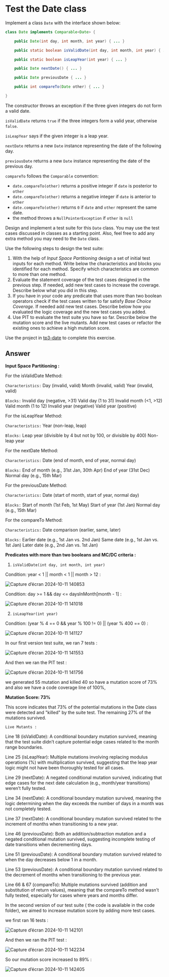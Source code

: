 # Test the Date class

Implement a class `Date` with the interface shown below:

```java
class Date implements Comparable<Date> {

    public Date(int day, int month, int year) { ... }

    public static boolean isValidDate(int day, int month, int year) { ... }

    public static boolean isLeapYear(int year) { ... }

    public Date nextDate() { ... }

    public Date previousDate { ... }

    public int compareTo(Date other) { ... }

}
```

The constructor throws an exception if the three given integers do not form a valid date.

`isValidDate` returns `true` if the three integers form a valid year, otherwise `false`.

`isLeapYear` says if the given integer is a leap year.

`nextDate` returns a new `Date` instance representing the date of the following day.

`previousDate` returns a new `Date` instance representing the date of the previous day.

`compareTo` follows the `Comparable` convention:

* `date.compareTo(other)` returns a positive integer if `date` is posterior to `other`
* `date.compareTo(other)` returns a negative integer if `date` is anterior to `other`
* `date.compareTo(other)` returns `0` if `date` and `other` represent the same date.
* the method throws a `NullPointerException` if `other` is `null` 

Design and implement a test suite for this `Date` class.
You may use the test cases discussed in classes as a starting point. 
Also, feel free to add any extra method you may need to the `Date` class.


Use the following steps to design the test suite:

1. With the help of *Input Space Partitioning* design a set of initial test inputs for each method. Write below the characteristics and blocks you identified for each method. Specify which characteristics are common to more than one method.
2. Evaluate the statement coverage of the test cases designed in the previous step. If needed, add new test cases to increase the coverage. Describe below what you did in this step.
3. If you have in your code any predicate that uses more than two boolean operators check if the test cases written to far satisfy *Base Choice Coverage*. If needed add new test cases. Describe below how you evaluated the logic coverage and the new test cases you added.
4. Use PIT to evaluate the test suite you have so far. Describe below the mutation score and the live mutants. Add new test cases or refactor the existing ones to achieve a high mutation score.

Use the project in [tp3-date](../code/tp3-date) to complete this exercise.

## Answer

**Input Space Partitioning :**

For the isValidDate Method:

`Characteristics:`
Day (invalid, valid)
Month (invalid, valid)
Year (invalid, valid)

`Blocks:`
Invalid day (negative, >31)
Valid day (1 to 31)
Invalid month (<1, >12)
Valid month (1 to 12)
Invalid year (negative)
Valid year (positive)


For the isLeapYear Method:

`Characteristics:`
Year (non-leap, leap)

`Blocks:`
Leap year (divisible by 4 but not by 100, or divisible by 400)
Non-leap year


For the nextDate Method:

`Characteristics:`
Date (end of month, end of year, normal day)

`Blocks:`
End of month (e.g., 31st Jan, 30th Apr)
End of year (31st Dec)
Normal day (e.g., 15th Mar)


For the previousDate Method:

`Characteristics:`
Date (start of month, start of year, normal day)

`Blocks:`
Start of month (1st Feb, 1st May)
Start of year (1st Jan)
Normal day (e.g., 15th Mar)


For the compareTo Method:

`Characteristics:`
Date comparison (earlier, same, later)

`Blocks:`
Earlier date (e.g., 1st Jan vs. 2nd Jan)
Same date (e.g., 1st Jan vs. 1st Jan)
Later date (e.g., 2nd Jan vs. 1st Jan)


**Predicates with more than two booleans and MC/DC criteria :** 

1. `isValidDate(int day, int month, int year)`

Condition: year < 1 || month < 1 || month > 12 : 

![Capture d’écran 2024-10-11 140853](https://github.com/user-attachments/assets/fb0e88a7-1af1-415a-b91e-d4535c40d698)

Condition: day >= 1 && day <= daysInMonth[month - 1] : 

![Capture d’écran 2024-10-11 141018](https://github.com/user-attachments/assets/3ed91ceb-5cd7-499b-98e8-ebd27be810e4)


2. `isLeapYear(int year)`

Condition: (year % 4 == 0 && year % 100 != 0) || (year % 400 == 0) : 

![Capture d’écran 2024-10-11 141127](https://github.com/user-attachments/assets/628c4527-46d0-4c69-878a-8fec8dfeebbf)


In our first version test suite, we ran 7 tests : 

![Capture d’écran 2024-10-11 141553](https://github.com/user-attachments/assets/d7e6b90a-1dd5-40de-ac97-b7297a3d14cc)

And then we ran the PIT test : 

![Capture d’écran 2024-10-11 141756](https://github.com/user-attachments/assets/a401593d-498d-48d0-9c04-2f03b3dc6973)

we generated 55 mutation and killed 40 so have a mutation score of 73% and also we have a code coverage line of 100%,


**Mutation Score: 73%**

This score indicates that 73% of the potential mutations in the Date class were detected and "killed" by the suite test. The remaining 27% of the mutations survived.

`Live Mutants :`

Line 18 (isValidDate): A conditional boundary mutation survived, meaning that the test suite didn’t capture potential edge cases related to the month range boundaries.

Line 25 (isLeapYear): Multiple mutations involving replacing modulus operations (%) with multiplication survived, suggesting that the leap year logic might not have been thoroughly tested for all cases.

Line 29 (nextDate): A negated conditional mutation survived, indicating that edge cases for the next date calculation (e.g., month/year transitions) weren’t fully tested.

Line 34 (nextDate): A conditional boundary mutation survived, meaning the logic determining when the day exceeds the number of days in a month was not completely tested.

Line 37 (nextDate): A conditional boundary mutation survived related to the increment of months when transitioning to a new year.

Line 46 (previousDate): Both an addition/subtraction mutation and a negated conditional mutation survived, suggesting incomplete testing of date transitions when decrementing days.

Line 51 (previousDate): A conditional boundary mutation survived related to when the day decreases below 1 in a month.

Line 53 (previousDate): A conditional boundary mutation survived related to the decrement of months when transitioning to the previous year.

Line 66 & 67 (compareTo): Multiple mutations survived (addition and substitution of return values), meaning that the compareTo method wasn’t fully tested, especially for cases where years and months differ.


In the second version of our test suite ( the code is available in the code folder), we aimed to increase mutation score by adding more test cases.

we first ran 16 tests : 

![Capture d’écran 2024-10-11 142101](https://github.com/user-attachments/assets/50693e6b-db71-43aa-8077-6a7af37cfa9a)

And then we ran the PIT test : 

![Capture d’écran 2024-10-11 142234](https://github.com/user-attachments/assets/20ebfe7b-96a8-4723-b332-c37bfc7c9b54)

So our mutation score increased to 89% :

![Capture d’écran 2024-10-11 142405](https://github.com/user-attachments/assets/61faa41a-1f28-4ecd-9720-878a6d221fe6)










